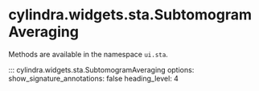 # cylindra.widgets.sta.SubtomogramAveraging

Methods are available in the namespace `ui.sta`.

::: cylindra.widgets.sta.SubtomogramAveraging
    options:
        show_signature_annotations: false
        heading_level: 4
